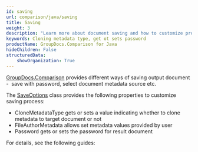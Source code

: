 ```yaml
---
id: saving
url: comparison/java/saving
title: Saving
weight: 3
description: "Learn more about document saving and how to customize process with available options, like: cloning metadata type, gets or sets password and etc"
keywords: Cloning metadata type, get ot sets password
productName: GroupDocs.Comparison for Java
hideChildren: False
structuredData:
    showOrganization: True
---
```

[GroupDocs.Comparison](https://products.groupdocs.com/comparison/java) provides different ways of saving output document -  save with password, select document metadata source etc.

The [SaveOptions](https://reference.groupdocs.com/net/comparison/groupdocs.comparison.options/saveoptions) class provides the following properties to customize saving process:

*   CloneMetadataType gets or sets a value indicating whether to clone metadata to target document or not
*   FileAuthorMetadata allows set metadata values provided by user
*   Password gets or sets the password for result document  
      
    

For details, see the following guides:
